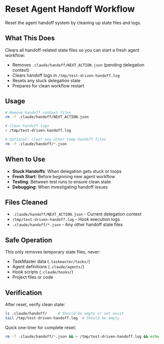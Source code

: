 # Reset Agent Handoff Workflow

Reset the agent handoff system by cleaning up state files and logs.

## What This Does

Clears all handoff-related state files so you can start a fresh agent workflow:

- Removes `.claude/handoff/NEXT_ACTION.json` (pending delegation context)
- Clears handoff logs in `/tmp/test-driven-handoff.log`
- Resets any stuck delegation state
- Prepares for clean workflow restart

## Usage

```bash
# Remove handoff context files
rm -f .claude/handoff/NEXT_ACTION.json

# Clear handoff logs
> /tmp/test-driven-handoff.log

# Optional: Clear any other temp handoff files
rm -f .claude/handoff/*.json
```

## When to Use

- **Stuck Handoffs**: When delegation gets stuck or loops
- **Fresh Start**: Before beginning new agent workflow
- **Testing**: Between test runs to ensure clean state
- **Debugging**: When investigating handoff issues

## Files Cleaned

- `.claude/handoff/NEXT_ACTION.json` - Current delegation context
- `/tmp/test-driven-handoff.log` - Hook execution logs
- `.claude/handoff/*.json` - Any other handoff state files

## Safe Operation

This only removes temporary state files, never:

- TaskMaster data (`.taskmaster/tasks/`)
- Agent definitions (`.claude/agents/`)
- Hook scripts (`.claude/hooks/`)
- Project files or code

## Verification

After reset, verify clean state:

```bash
ls .claude/handoff/     # Should be empty or not exist
tail /tmp/test-driven-handoff.log  # Should be empty
```

Quick one-liner for complete reset:

```bash
rm -f .claude/handoff/*.json && > /tmp/test-driven-handoff.log && echo "Handoff workflow reset complete"
```
